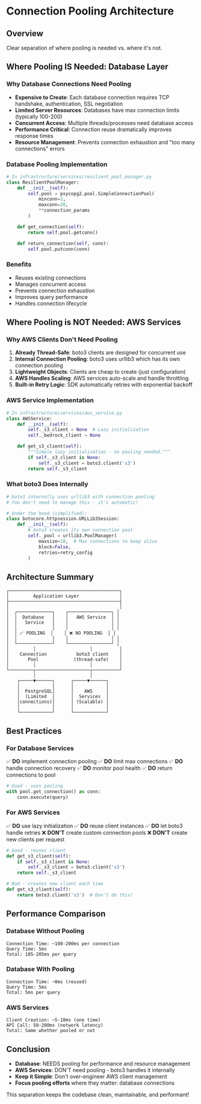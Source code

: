 # Connection Pooling Architecture

## Overview
Clear separation of where pooling is needed vs. where it's not.

## Where Pooling IS Needed: Database Layer

### Why Database Connections Need Pooling
- **Expensive to Create**: Each database connection requires TCP handshake, authentication, SSL negotiation
- **Limited Server Resources**: Databases have max connection limits (typically 100-200)
- **Concurrent Access**: Multiple threads/processes need database access
- **Performance Critical**: Connection reuse dramatically improves response times
- **Resource Management**: Prevents connection exhaustion and "too many connections" errors

### Database Pooling Implementation
```python
# In infrastructure/services/resilient_pool_manager.py
class ResilientPoolManager:
    def __init__(self):
        self.pool = psycopg2.pool.SimpleConnectionPool(
            minconn=2,
            maxconn=20,
            **connection_params
        )

    def get_connection(self):
        return self.pool.getconn()

    def return_connection(self, conn):
        self.pool.putconn(conn)
```

### Benefits
- Reuses existing connections
- Manages concurrent access
- Prevents connection exhaustion
- Improves query performance
- Handles connection lifecycle

## Where Pooling is NOT Needed: AWS Services

### Why AWS Clients Don't Need Pooling
1. **Already Thread-Safe**: boto3 clients are designed for concurrent use
2. **Internal Connection Pooling**: boto3 uses urllib3 which has its own connection pooling
3. **Lightweight Objects**: Clients are cheap to create (just configuration)
4. **AWS Handles Scaling**: AWS services auto-scale and handle throttling
5. **Built-in Retry Logic**: SDK automatically retries with exponential backoff

### AWS Service Implementation
```python
# In infrastructure/services/aws_service.py
class AWSService:
    def __init__(self):
        self._s3_client = None  # Lazy initialization
        self._bedrock_client = None

    def get_s3_client(self):
        """Simple lazy initialization - no pooling needed."""
        if self._s3_client is None:
            self._s3_client = boto3.client('s3')
        return self._s3_client
```

### What boto3 Does Internally
```python
# boto3 internally uses urllib3 with connection pooling
# You don't need to manage this - it's automatic!

# Under the hood (simplified):
class botocore.httpsession.URLLib3Session:
    def __init__(self):
        # boto3 creates its own connection pool
        self._pool = urllib3.PoolManager(
            maxsize=10,  # Max connections to keep alive
            block=False,
            retries=retry_config
        )
```

## Architecture Summary

```
┌─────────────────────────────────────────┐
│         Application Layer               │
├─────────────────────────────────────────┤
│                                         │
│  ┌─────────────┐    ┌────────────────┐ │
│  │  Database   │    │   AWS Service  │ │
│  │   Service   │    │                │ │
│  │             │    │                │ │
│  │ ✅ POOLING  │    │ ❌ NO POOLING  │ │
│  │             │    │                │ │
│  └─────────────┘    └────────────────┘ │
│         │                    │          │
│    Connection           boto3 client    │
│       Pool             (thread-safe)    │
│         │                    │          │
└─────────┬────────────────────┬──────────┘
          │                    │
    ┌─────▼──────┐      ┌─────▼──────┐
    │            │      │            │
    │  PostgreSQL│      │    AWS     │
    │  (Limited  │      │  Services  │
    │connections)│      │ (Scalable) │
    │            │      │            │
    └────────────┘      └────────────┘
```

## Best Practices

### For Database Services
✅ **DO** implement connection pooling
✅ **DO** limit max connections
✅ **DO** handle connection recovery
✅ **DO** monitor pool health
✅ **DO** return connections to pool

```python
# Good - uses pooling
with pool.get_connection() as conn:
    conn.execute(query)
```

### For AWS Services
✅ **DO** use lazy initialization
✅ **DO** reuse client instances
✅ **DO** let boto3 handle retries
❌ **DON'T** create custom connection pools
❌ **DON'T** create new clients per request

```python
# Good - reuses client
def get_s3_client(self):
    if self._s3_client is None:
        self._s3_client = boto3.client('s3')
    return self._s3_client

# Bad - creates new client each time
def get_s3_client(self):
    return boto3.client('s3')  # Don't do this!
```

## Performance Comparison

### Database Without Pooling
```
Connection Time: ~100-200ms per connection
Query Time: 5ms
Total: 105-205ms per query
```

### Database With Pooling
```
Connection Time: ~0ms (reused)
Query Time: 5ms
Total: 5ms per query
```

### AWS Services
```
Client Creation: ~5-10ms (one time)
API Call: 50-200ms (network latency)
Total: Same whether pooled or not
```

## Conclusion

- **Database**: NEEDS pooling for performance and resource management
- **AWS Services**: DON'T need pooling - boto3 handles it internally
- **Keep it Simple**: Don't over-engineer AWS client management
- **Focus pooling efforts** where they matter: database connections

This separation keeps the codebase clean, maintainable, and performant!
